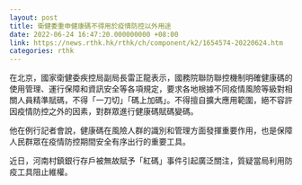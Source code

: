 ```yaml
---
layout: post
title: 衛健委重申健康碼不得用於疫情防控以外用途
date: 2022-06-24 16:47:20.000000000 +08:00
link: https://news.rthk.hk/rthk/ch/component/k2/1654574-20220624.htm
categories: rthk
---
```


在北京，國家衛健委疾控局副局長雷正龍表示，國務院聯防聯控機制明確健康碼的使用管理、運行保障和資訊安全等各項規定，要求各地根據不同疫情風險等級對相關人員精準賦碼，不得「一刀切」「碼上加碼」。不得擅自擴大應用範圍，絕不容許因疫情防控之外的因素，對群眾進行健康碼賦碼變碼。

他在例行記者會說，健康碼在風險人群的識別和管理方面發揮重要作用，也是保障人民群眾在疫情防控期間安全有序出行的重要工具。

近日，河南村鎮銀行存戶被無故賦予「紅碼」事件引起廣泛關注，質疑當局利用防疫工具阻止維權。
